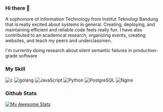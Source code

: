 ### Hi there 👋

<!--
**dParikesit/dParikesit** is a ✨ _special_ ✨ repository because its `README.md` (this file) appears on your GitHub profile.

Here are some ideas to get you started:

- 🔭 I’m currently researching about silent semantic failures
- 😮 Fun Fact: I lost 20kg in 6 months
- [![Linkedin](https://i.stack.imgur.com/gVE0j.png) /dimas-parikesit](https://www.linkedin.com/in/dimas-parikesit)
&nbsp;
-->
A sophomore of Information Technology from Institut Teknologi Bandung that is really excited about systems in general. Creating, deploying, and maintaining efficient and reliable code feels really fun. I have also contributed to an academical research, organizing events, creating websites, and teach my peers and underclassmen.

I'm currently doing research about silent semantic failures in production-grade software

### My Skill
<p>
  <img alt="c" src="https://img.shields.io/badge/c-A8B9CC?style=for-the-badge&logo=c&logoColor=black" />
  <img alt="golang" src="https://img.shields.io/badge/Go-00ADD8?style=for-the-badge&logo=go&logoColor=white" />
  <img alt="JavaScript" src="https://img.shields.io/badge/JavaScript-323330?style=for-the-badge&logo=javascript&logoColor=F7DF1E" />
  <img alt="Python" src="https://img.shields.io/badge/Python-FFD43B?style=for-the-badge&logo=python&logoColor=blue" />  
  <img alt="PostgreSQL" src="https://img.shields.io/badge/PostgreSQL-316192?style=for-the-badge&logo=postgresql&logoColor=white" />  
  <img alt="Nginx" src="https://img.shields.io/badge/Nginx-009639?style=for-the-badge&logo=nginx&logoColor=white" />  
</p>

### Github Stats
[![My Awesome Stats](https://awesome-github-stats.azurewebsites.net/user-stats/dParikesit?cardType=level&theme=ocean-dark&preferLogin=false)](https://git.io/awesome-stats-card)

<!-- ### Top Languages
<p><img src="https://github-readme-stats.vercel.app/api/top-langs/?username=dParikesit&amp;layout=compact" alt="Top Languages"></p> -->
